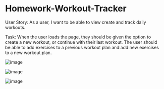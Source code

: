 # Homework-Workout-Tracker

User Story: As a user, I want to be able to view create and track daily workouts.

Task: When the user loads the page, they should be given the option to create a new workout, or continue with their last workout.
The user should be able to add exercises to a previous workout plan and add new exercises to a new workout plan.

![image](https://user-images.githubusercontent.com/57970306/80444788-6d30b700-88c7-11ea-8e3e-335946635c26.png)

![image](https://user-images.githubusercontent.com/57970306/80444830-8afe1c00-88c7-11ea-9686-f04009582906.png)

![image](https://user-images.githubusercontent.com/57970306/80444872-ab2ddb00-88c7-11ea-8dbe-271da1cb1bf3.png)

